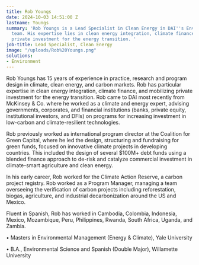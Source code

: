 ```yaml
---
title: Rob Youngs
date: 2024-10-03 14:51:00 Z
lastname: Youngs
summary: 'Rob Youngs is a Lead Specialist in Clean Energy in DAI''s Environment Sector
  team. His expertise lies in clean energy integration, climate finance, and mobilizing
  private investment for the energy transition. '
job-title: Lead Specialist, Clean Energy
image: "/uploads/Rob%20Youngs.png"
solutions:
- Environment
---
```


Rob Youngs has 15 years of experience in practice, research and program design in climate, clean energy, and carbon markets. Rob has particular expertise in clean energy integration, climate finance, and mobilizing private investment for the energy transition. Rob came to DAI most recently from McKinsey & Co. where he worked as a climate and energy expert, advising governments, corporates, and financial institutions (banks, private equity, institutional investors, and DFIs) on programs for increasing investment in low-carbon and climate-resilient technologies.

Rob previously worked as international program director at the Coalition for Green Capital, where he led the design, structuring and fundraising for green funds, focused on innovative climate projects in developing countries. This included the design of several $100M\+ debt funds using a blended finance approach to de-risk and catalyze commercial investment in climate-smart agriculture and clean energy.

In his early career, Rob worked for the Climate Action Reserve, a carbon project registry. Rob worked as a Program Manager, managing a team overseeing the verification of carbon projects including reforestation, biogas, agriculture, and industrial decarbonization around the US and Mexico.

Fluent in Spanish, Rob has worked in Cambodia, Colombia, Indonesia, Mexico, Mozambique, Peru, Philippines, Rwanda, South Africa, Uganda, and Zambia.

•   Masters in Environmental Management (Energy & Climate), Yale University


•   B.A., Environmental Science and Spanish (Double Major), Willamette University
